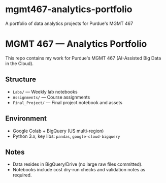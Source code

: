 # mgmt467-analytics-portfolio
A portfolio of data analytics projects for Purdue's MGMT 467
# MGMT 467 — Analytics Portfolio
This repo contains my work for Purdue's MGMT 467 (AI-Assisted Big Data in the Cloud).
## Structure
- `Labs/` — Weekly lab notebooks
- `Assignments/` — Course assignments
- `Final_Project/` — Final project notebook and assets
## Environment
- Google Colab + BigQuery (US multi-region)
- Python 3.x, key libs: `pandas`, `google-cloud-bigquery`
## Notes
- Data resides in BigQuery/Drive (no large raw files committed).
- Notebooks include cost dry-run checks and validation notes as required.
